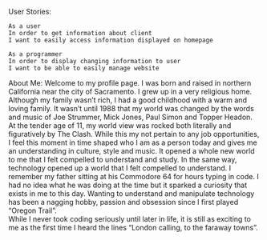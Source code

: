 User Stories:
	
	As a user
	In order to get information about client
	I want to easily access information displayed on homepage

	As a programmer
	In order to display changing information to user
	I want to be able to easily manage website


About Me:
	Welcome to my profile page.  I was born and raised in northern California near the city of Sacramento.  I grew up in a very religious home. Although my family wasn’t rich, I had a good childhood with a warm and loving family.  It wasn’t until 1988 that my world was changed by the words and music of Joe Strummer, Mick Jones, Paul Simon and Topper Headon.  At the tender age of 11, my world view was rocked both literally and figuratively by The Clash.  While this my not pertain to any job opportunities, I feel this moment in time shaped who I am as a person today and gives me an understanding in culture, style and music.  It opened a whole new world to me that I felt compelled to understand and study.
	In the same way, technology opened up a world that I felt compelled to understand.  I remember my father sitting at his Commodore 64 for hours typing in code.  I had no idea what he was doing at the time but it sparked a curiosity that exists in me to this day.  Wanting to understand and manipulate technology has been a nagging hobby, passion and obsession since I first played “Oregon Trail”.  
	While I never took coding seriously until later in life, it is still as exciting to me as the first time I heard the lines “London calling, to the faraway towns”.